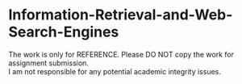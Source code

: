 # Information-Retrieval-and-Web-Search-Engines
The work is only for REFERENCE. Please DO NOT copy the work for assignment submission.<br>
I am not responsible for any potential academic integrity issues.
